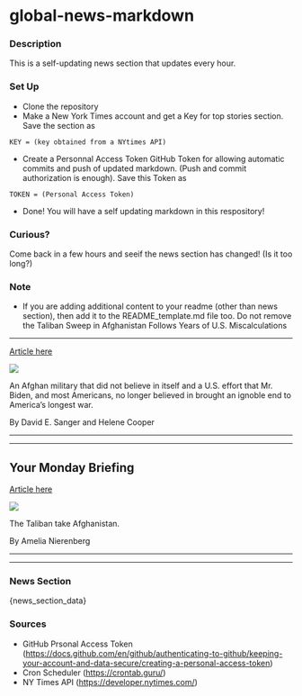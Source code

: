 # global-news-markdown

### Description 
This is a self-updating news section that updates every hour.

### Set Up 
* Clone the repository
* Make a New York Times account and get a Key for top stories section. Save the section as 
 ```
 KEY = (key obtained from a NYtimes API)
 ```
*  Create a Personnal Access Token GitHub Token for allowing automatic commits and push of updated markdown. (Push and commit authorization is enough). Save this Token as 
```
TOKEN = (Personal Access Token)
```
* Done! You will have a self updating markdown in this respository!

### Curious?
Come back in a few hours and seeif the news section has changed! (Is it too long?)

### Note
* If you are adding additional content to your readme (other than news section), then add it to the README_template.md file too. Do not remove the Taliban Sweep in Afghanistan Follows Years of U.S. Miscalculations
------------------------------------------------------------------

[Article here](https://www.nytimes.com/2021/08/14/us/afghanistan-biden.html)

[![](https://static01.nyt.com/images/2021/08/12/world/14dc-intel/merlin_106307455_5c1305db-0902-4660-b496-bd670fb5b326-superJumbo.jpg)](https://www.nytimes.com/2021/08/14/us/afghanistan-biden.html)

An Afghan military that did not believe in itself and a U.S. effort that Mr. Biden, and most Americans, no longer believed in brought an ignoble end to America’s longest war.

By David E. Sanger and Helene Cooper

* * *

* * *

Your Monday Briefing
--------------------

[Article here](https://www.nytimes.com/2021/08/15/briefing/your-monday-briefing.html)

[![](https://static01.nyt.com/images/2020/12/08/multimedia/16ambriefing-aus-nl-PROMO/home-fader-hp-slides-slide-8IK5-superJumbo-v4.jpg)](https://www.nytimes.com/2021/08/15/briefing/your-monday-briefing.html)

The Taliban take Afghanistan.

By Amelia Nierenberg

* * *

* * *

### News Section 
{news_section_data}


### Sources 
* GitHub Prsonal Access Token (https://docs.github.com/en/github/authenticating-to-github/keeping-your-account-and-data-secure/creating-a-personal-access-token)
* Cron Scheduler (https://crontab.guru/)
* NY Times API (https://developer.nytimes.com/)
